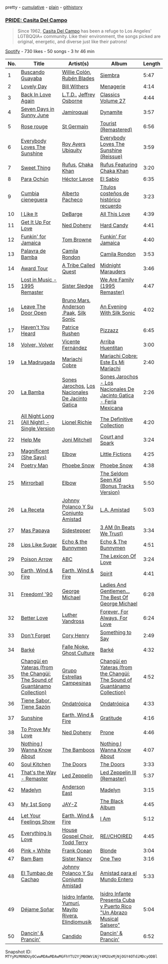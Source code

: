 pretty - [cumulative](/playlists/cumulative/37i9dQZF1DX4IkhbdzRjb2.md) - [plain](/playlists/plain/37i9dQZF1DX4IkhbdzRjb2) - [githistory](https://github.githistory.xyz/mackorone/spotify-playlist-archive/blob/main/playlists/plain/37i9dQZF1DX4IkhbdzRjb2)

### [PRIDE: Casita Del Campo](https://open.spotify.com/playlist/37i9dQZF1DX4IkhbdzRjb2)

> Since 1962, <a href="https://www.casitadelcampo.net/">Casita Del Campo</a> has been a refuge to Los Angeles' LGTBQQIA+ community\. Like their environment, the songs picked are original, energetic, and diverse just like their patrons!

[Spotify](https://open.spotify.com/user/spotify) - 730 likes - 50 songs - 3 hr 46 min

| No. | Title | Artist(s) | Album | Length |
|---|---|---|---|---|
| 1 | [Buscando Guayaba](https://open.spotify.com/track/51pnSx6vfBzV8lkLLNFFpy) | [Willie Colón](https://open.spotify.com/artist/7x5Slu7yTE5icZjNsc3OzW), [Rubén Blades](https://open.spotify.com/artist/5BwMgvRwlq61SmknvsVIQj) | [Siembra](https://open.spotify.com/album/7wOJ9RTQr05ytqROWtTPzy) | 5:47 |
| 2 | [Lovely Day](https://open.spotify.com/track/0bRXwKfigvpKZUurwqAlEh) | [Bill Withers](https://open.spotify.com/artist/1ThoqLcyIYvZn7iWbj8fsj) | [Menagerie](https://open.spotify.com/album/3QjPTUI6UcPr5m9RujkO3c) | 4:14 |
| 3 | [Back In Love Again](https://open.spotify.com/track/6dQSzIIt4gNE9BpF02Tus4) | [L.T.D.](https://open.spotify.com/artist/0H4sfMNK9hoasHItAgD1kJ), [Jeffrey Osborne](https://open.spotify.com/artist/5qUHCOUsvVKUpVrMMmztMK) | [Classics Volume 27](https://open.spotify.com/album/0igyY1wB0qp0o0zvVkor5r) | 4:44 |
| 4 | [Seven Days in Sunny June](https://open.spotify.com/track/2bwxqGKS5GPXfNanAIRe2p) | [Jamiroquai](https://open.spotify.com/artist/6J7biCazzYhU3gM9j1wfid) | [Dynamite](https://open.spotify.com/album/0NDOtCzyOSoSXwENIWFvMW) | 3:57 |
| 5 | [Rose rouge](https://open.spotify.com/track/1divptdjcWXvF1aflfTQnw) | [St Germain](https://open.spotify.com/artist/484sZUYmnRXN84zmk3GY1n) | [Tourist \(Remastered\)](https://open.spotify.com/album/0YqCvOMhp8enM01an9Nntj) | 6:56 |
| 6 | [Everybody Loves The Sunshine](https://open.spotify.com/track/5le4sn0iMcnKU56bdmNzso) | [Roy Ayers Ubiquity](https://open.spotify.com/artist/3WbeZvDk1COiO2dEokZqn7) | [Everybody Loves The Sunshine \(Reissue\)](https://open.spotify.com/album/5JehGpTedBPXzhUcwXoIlf) | 3:59 |
| 7 | [Sweet Thing](https://open.spotify.com/track/0bqZnsPz4klg5TuWGcKb34) | [Rufus](https://open.spotify.com/artist/3MCjwjfIor5FkK3h639qkW), [Chaka Khan](https://open.spotify.com/artist/6mQfAAqZGBzIfrmlZCeaYT) | [Rufus Featuring Chaka Khan](https://open.spotify.com/album/3iWfRfxjYYQFN2Kvh3GuYX) | 3:20 |
| 8 | [Para Ochún](https://open.spotify.com/track/0p29ftP2K8EdaryUMKfyyj) | [Héctor Lavoe](https://open.spotify.com/artist/7opp16lU7VM3l2WBdGMYHP) | [El Sabio](https://open.spotify.com/album/2QqqS97l2DLYq1vrhHUpze) | 6:35 |
| 9 | [Cumbia cieneguera](https://open.spotify.com/track/4beJkTMCJBf6oGZo0Ws3Qd) | [Alberto Pacheco](https://open.spotify.com/artist/0kxg6fCG2zNP3mcq8QG4Sw) | [Titulos costeños de histórico recuerdo](https://open.spotify.com/album/3wMz4Gkyf4kUkUDR9U84Ly) | 3:23 |
| 10 | [I Like It](https://open.spotify.com/track/1c5KZhtOAOH7eFOlBekNhS) | [DeBarge](https://open.spotify.com/artist/6is2U7I1jlI8PjxNZOHIMV) | [All This Love](https://open.spotify.com/album/0idikg3MAbtPVfX7wwfBBW) | 4:39 |
| 11 | [Get It Up For Love](https://open.spotify.com/track/1pcG5AKS1PTa5sz9cBOCLZ) | [Ned Doheny](https://open.spotify.com/artist/59QKG3eYCCmqC6SqUwXvSw) | [Hard Candy](https://open.spotify.com/album/6FqKEvbSjVJQXX8rFFdPnA) | 4:41 |
| 12 | [Funkin' for Jamaica](https://open.spotify.com/track/0xbkxTqSaW5blsYgRXpB5I) | [Tom Browne](https://open.spotify.com/artist/4Ytvi4r3WPIZmEw1Ndmkp9) | [Funkin' For Jamaica](https://open.spotify.com/album/3QEAp1Cp3DQq6QcQD90arq) | 4:40 |
| 13 | [Palavra de Bamba](https://open.spotify.com/track/0CwLTJ6w8EMZ8f9c6GkxcV) | [Camila Rondon](https://open.spotify.com/artist/03U4DScpVVqpEHjw7MJ3CI) | [Camila Rondon](https://open.spotify.com/album/2XoEBhPuM8B6Xg3f0WuXuk) | 3:53 |
| 14 | [Award Tour](https://open.spotify.com/track/5YTM7OgQDt9EJAYcfHLniJ) | [A Tribe Called Quest](https://open.spotify.com/artist/09hVIj6vWgoCDtT03h8ZCa) | [Midnight Marauders](https://open.spotify.com/album/4v5x3Oo3UjQ9YmF3hRAip5) | 3:46 |
| 15 | [Lost in Music \- 1995 Remaster](https://open.spotify.com/track/47eSFHsPDVJwssTTG62Af3) | [Sister Sledge](https://open.spotify.com/artist/6gkWznnJkdkwRPVcmnrays) | [We Are Family \(1995 Remaster\)](https://open.spotify.com/album/4GSidaoqyGNwaG5mNKmuLT) | 4:47 |
| 16 | [Leave The Door Open](https://open.spotify.com/track/02VBYrHfVwfEWXk5DXyf0T) | [Bruno Mars](https://open.spotify.com/artist/0du5cEVh5yTK9QJze8zA0C), [Anderson .Paak](https://open.spotify.com/artist/3jK9MiCrA42lLAdMGUZpwa), [Silk Sonic](https://open.spotify.com/artist/6PvvGcCY2XtUcSRld1Wilr) | [An Evening With Silk Sonic](https://open.spotify.com/album/1YgekJJTEueWDaMr7BYqPk) | 4:02 |
| 17 | [Haven't You Heard](https://open.spotify.com/track/1AAanCnoJF7USJKG9dEjey) | [Patrice Rushen](https://open.spotify.com/artist/1mNnxxnPfHQDOkFjnZmdkc) | [Pizzazz](https://open.spotify.com/album/38I3cIZowVjtksvYrpQIJf) | 6:45 |
| 18 | [Volver, Volver](https://open.spotify.com/track/4Fvnz1ZJ86IdqDAepWYPAh) | [Vicente Fernández](https://open.spotify.com/artist/4PPoI9LuYeFX8V674Z1R6l) | [Arriba Huentitan](https://open.spotify.com/album/5C4hWSmiBTcTKbBGB4ILx9) | 3:00 |
| 19 | [La Madrugada](https://open.spotify.com/track/5Tv2c46ko42HV4kU22z5Wf) | [Mariachi Cobre](https://open.spotify.com/artist/0BlBCNf7s8Ua8CeX1VKXZQ) | [Mariachi Cobre: Este Es Mi Mariachi](https://open.spotify.com/album/3nvfqq53rJB9lzBKVQQC2z) | 2:40 |
| 20 | [La Bamba](https://open.spotify.com/track/6alwDGEm2A6iVXCitnwFzf) | [Sones Jarochos](https://open.spotify.com/artist/19wDbhvttV6xZQWf8pmxux), [Los Nacionales De Jacinto Gatica](https://open.spotify.com/artist/03evbzgK4Uoo1IpSm551pr) | [Sones Jarochos \- Los Nacionales De Jacinto Gatica \- Feria Mexicana](https://open.spotify.com/album/5I2AhtiDpEUVWjeYn2DpyS) | 2:26 |
| 21 | [All Night Long \(All Night\) \- Single Version](https://open.spotify.com/track/2Wb9ejnmy27DUTUe9YF5Ew) | [Lionel Richie](https://open.spotify.com/artist/3gMaNLQm7D9MornNILzdSl) | [The Definitive Collection](https://open.spotify.com/album/1W1b52vaEcE3wfWk4WQH6q) | 4:20 |
| 22 | [Help Me](https://open.spotify.com/track/0tVzXGFyNPusa1VkHmYDLd) | [Joni Mitchell](https://open.spotify.com/artist/5hW4L92KnC6dX9t7tYM4Ve) | [Court and Spark](https://open.spotify.com/album/2akjxkzFolkeV72Yyv5KrM) | 3:24 |
| 23 | [Magnificent \(She Says\)](https://open.spotify.com/track/7nZOHks3CYi2hAfRoVrolM) | [Elbow](https://open.spotify.com/artist/0TJB3EE2efClsYIDQ8V2Jk) | [Little Fictions](https://open.spotify.com/album/1WDcOG8RXdNbPdFFuN1mec) | 4:25 |
| 24 | [Poetry Man](https://open.spotify.com/track/5uhULfoDgTvz7BeWlqrV4a) | [Phoebe Snow](https://open.spotify.com/artist/3iuobQyYhofKRr5W6HZoKt) | [Phoebe Snow](https://open.spotify.com/album/2WmtJRhLcDH9u6RPg65eHl) | 4:38 |
| 25 | [Mirrorball](https://open.spotify.com/track/04xBdpu35JfdRI4S1t5mX2) | [Elbow](https://open.spotify.com/artist/0TJB3EE2efClsYIDQ8V2Jk) | [The Seldom Seen Kid \(Bonus Tracks Version\)](https://open.spotify.com/album/44w1MmIi5i05Y0UVBHaWRt) | 5:50 |
| 26 | [La Receta](https://open.spotify.com/track/0IPkxdfbTM1m9DM4B6mkIW) | [Johnny Polanco Y Su Conjunto Amistad](https://open.spotify.com/artist/11fm2zDVUIc5c2Y2H2qTle) | [L.A\. Amistad](https://open.spotify.com/album/0BlvFpY2yHLFPaNjJ2oGV3) | 5:03 |
| 27 | [Mas Papaya](https://open.spotify.com/track/4U5S0fp1d0fzHbO2hMasTY) | [Sidestepper](https://open.spotify.com/artist/6HnF6i8GjIQbRbUmGXvr1B) | [3 AM \(In Beats We Trust\)](https://open.spotify.com/album/5SG03amThdGbDpvOufQLev) | 3:34 |
| 28 | [Lips Like Sugar](https://open.spotify.com/track/3Oa8vnNXStoOHLbJwwMEDP) | [Echo & the Bunnymen](https://open.spotify.com/artist/0fgYKF9Avljex0L9Wt5b8Z) | [Echo & The Bunnymen](https://open.spotify.com/album/6HvylYOCXVdHFtpODOiQCo) | 4:51 |
| 29 | [Poison Arrow](https://open.spotify.com/track/7abGerACQx9G1OBqHYFKAb) | [ABC](https://open.spotify.com/artist/2s79xe5F6eUQkjwjww27Fh) | [The Lexicon Of Love](https://open.spotify.com/album/1vkql5n4Vb9j5XG3yxOU66) | 3:24 |
| 30 | [Earth, Wind & Fire](https://open.spotify.com/track/3FcxoBWVmgt2By6gluHgjt) | [Earth, Wind & Fire](https://open.spotify.com/artist/4QQgXkCYTt3BlENzhyNETg) | [Spirit](https://open.spotify.com/album/4p7Fp1dbgVOT4WVxKPpKHM) | 4:41 |
| 31 | [Freedom! '90](https://open.spotify.com/track/1SKApv6ZfJ9bkUxeRObJEF) | [George Michael](https://open.spotify.com/artist/19ra5tSw0tWufvUp8GotLo) | [Ladies And Gentlemen..\. The Best Of George Michael](https://open.spotify.com/album/3coLNlyStg9h7f8CZ103Rl) | 6:28 |
| 32 | [Better Love](https://open.spotify.com/track/1QzCnfF0AxZ3veY9tOw0h7) | [Luther Vandross](https://open.spotify.com/artist/19y5MFBH7gohEdGwKM7QsP) | [Forever, For Always, For Love](https://open.spotify.com/album/3oG1ai7tyPHOm2w2ZkjpLi) | 6:24 |
| 33 | [Don't Forget](https://open.spotify.com/track/04jkk9HM7mTlCNTYhWUZBx) | [Cory Henry](https://open.spotify.com/artist/21SOnTj5ECwVXeBUTRcP3s) | [Something to Say](https://open.spotify.com/album/3Hz4JSR7mxab24T8K8jQOx) | 2:49 |
| 34 | [Barké](https://open.spotify.com/track/2quOK4iKHMgrLTU6DXoBV4) | [Falle Nioke](https://open.spotify.com/artist/2WIUWjEtviW09sdJlb2G1J), [Ghost Culture](https://open.spotify.com/artist/4M6Kt4GVjpLYpygyNOHwdt) | [Barké](https://open.spotify.com/album/5gQj1pNijPoZlrqR7hJ2at) | 4:32 |
| 35 | [Changüí en Yateras \(from the Changüí: The Sound of Guantánamo Collection\)](https://open.spotify.com/track/6alddKK0YnvOLmp1o2fpJi) | [Grupo Estrellas Campesinas](https://open.spotify.com/artist/57Uk8lmpqDsu1ULyRPslG2) | [Changüí en Yateras \(from the Changüí: The Sound of Guantánamo Collection\)](https://open.spotify.com/album/3DnEPxorzbZtTczaNV93oT) | 4:52 |
| 36 | [Tiene Sabor, Tiene Sazón](https://open.spotify.com/track/7CPu17eltuCnWj3QZtlI8Z) | [Ondatrópica](https://open.spotify.com/artist/00E0xvoM67oRJk8a5iTyEh) | [Ondatrópica](https://open.spotify.com/album/7yjJJnG1eUZRJkwHcjqg8Y) | 4:33 |
| 37 | [Sunshine](https://open.spotify.com/track/4JaUTzskkF6DnHmUvZmPnH) | [Earth, Wind & Fire](https://open.spotify.com/artist/4QQgXkCYTt3BlENzhyNETg) | [Gratitude](https://open.spotify.com/album/7AqOsJkpKZdkiap6CmIJ3Z) | 4:16 |
| 38 | [To Prove My Love](https://open.spotify.com/track/3UTGUg0joTS5EB8YAD7W28) | [Ned Doheny](https://open.spotify.com/artist/59QKG3eYCCmqC6SqUwXvSw) | [Prone](https://open.spotify.com/album/0AIDXpbImFcertAo6sI1ou) | 4:46 |
| 39 | [Nothing I Wanna Know About](https://open.spotify.com/track/1QPkENda17YtGTbtYOrAL1) | [The Bamboos](https://open.spotify.com/artist/1QVWN3ebl1dVgVbMgQPG8K) | [Nothing I Wanna Know About](https://open.spotify.com/album/3r5BxCunystsYCUstSbjYF) | 4:07 |
| 40 | [Soul Kitchen](https://open.spotify.com/track/2Xdc6qyaFBJZ8QW1KhpVci) | [The Doors](https://open.spotify.com/artist/22WZ7M8sxp5THdruNY3gXt) | [The Doors](https://open.spotify.com/album/1jWmEhn3ggaL6isoyLfwBn) | 3:33 |
| 41 | [That's the Way \- Remaster](https://open.spotify.com/track/1ZUv3ISx2nFaz0JimVdcoT) | [Led Zeppelin](https://open.spotify.com/artist/36QJpDe2go2KgaRleHCDTp) | [Led Zeppelin III \(Remaster\)](https://open.spotify.com/album/6P5QHz4XtxOmS5EuiGIPut) | 5:37 |
| 42 | [Madelyn](https://open.spotify.com/track/39ZpHwLpCFBDeLpOphQYLQ) | [Anderson East](https://open.spotify.com/artist/5q6z6GTth6lMbL9I8CAgby) | [Madelyn](https://open.spotify.com/album/2GxqnG8rJVHG18Bm27vpo0) | 3:15 |
| 43 | [My 1st Song](https://open.spotify.com/track/69W44ENAu1t2JmZU6OJ2B7) | [JAY\-Z](https://open.spotify.com/artist/3nFkdlSjzX9mRTtwJOzDYB) | [The Black Album](https://open.spotify.com/album/4FWvo9oS4gRgHtAwDwUjiO) | 4:45 |
| 44 | [Let Your Feelings Show](https://open.spotify.com/track/2u3apT4hVtL9NaIIhp1eKe) | [Earth, Wind & Fire](https://open.spotify.com/artist/4QQgXkCYTt3BlENzhyNETg) | [I Am](https://open.spotify.com/album/4RLVTxnuVN5ZWZqBFnaaQt) | 5:12 |
| 45 | [Everything Is Love](https://open.spotify.com/track/18Fdww70EnleEBID12zleX) | [House Gospel Choir](https://open.spotify.com/artist/1ilcpQQeF5mmvfO682aDgJ), [Todd Terry](https://open.spotify.com/artist/3dE92yGWcrboP1kC5SWyqu) | [RE//CHOIRED](https://open.spotify.com/album/5JMcyXM7mWafx7jpT7XQka) | 4:45 |
| 46 | [Pink + White](https://open.spotify.com/track/3xKsf9qdS1CyvXSMEid6g8) | [Frank Ocean](https://open.spotify.com/artist/2h93pZq0e7k5yf4dywlkpM) | [Blonde](https://open.spotify.com/album/3mH6qwIy9crq0I9YQbOuDf) | 3:04 |
| 47 | [Bam Bam](https://open.spotify.com/track/7ixiCZEHWHc8FxaQXQh2P4) | [Sister Nancy](https://open.spotify.com/artist/21pMSs2JHWwwy2kp1QIIVB) | [One Two](https://open.spotify.com/album/3Il1CWXA64e8gukuJZoj0e) | 3:16 |
| 48 | [El Tumbao de Cachao](https://open.spotify.com/track/5U06EaEbV5uBKtvB99sNLJ) | [Johnny Polanco Y Su Conjunto Amistad](https://open.spotify.com/artist/11fm2zDVUIc5c2Y2H2qTle) | [Amistad para el Mundo Entero](https://open.spotify.com/album/4xfWkF5JxfUcF0GzXYiaO6) | 5:33 |
| 49 | [Déjame Soñar](https://open.spotify.com/track/5cBEkcTbmPI6b24O7nJipw) | [Isidro Infante](https://open.spotify.com/artist/6JP0KRVKNawvRfkFA4mxtD), [Yumurí](https://open.spotify.com/artist/3qmRy8D4hwGKywvQx3xnxo), [Mayito Rivera](https://open.spotify.com/artist/1S0Og7sspn3YyJmEcE43zD), [Elindiomusik](https://open.spotify.com/artist/3gSXsqE30hXrQMSGxYOTSH) | [Isidro Infante Presenta Cuba y Puerto Rico "Un Abrazo Musical Salsero"](https://open.spotify.com/album/3JgWMmWDZeR6AOHJdydvhJ) | 5:04 |
| 50 | [Dancin' & Prancin'](https://open.spotify.com/track/5mLH2SnrW7cpJmxeBYc53T) | [Candido](https://open.spotify.com/artist/6PyAzOON3Toc5MPZrZMA5i) | [Dancin' & Prancin'](https://open.spotify.com/album/4Sc4zx50DRyl0Wb1YmMNej) | 6:52 |

Snapshot ID: `MTYyMzM0NDUyOCwwMDAwMDAwMGFhYTU2YjM0OWViNjY4M2UxMjNjOGY4OTdiMDcyODBl`
